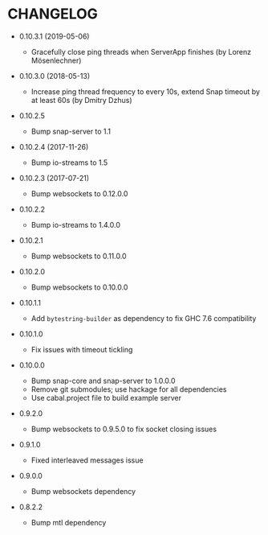 # CHANGELOG

- 0.10.3.1 (2019-05-06)
    * Gracefully close ping threads when ServerApp finishes (by Lorenz
      Mösenlechner)

- 0.10.3.0 (2018-05-13)
    * Increase ping thread frequency to every 10s, extend Snap timeout by at
      least 60s (by Dmitry Dzhus)

- 0.10.2.5
    * Bump snap-server to 1.1

- 0.10.2.4 (2017-11-26)
    * Bump io-streams to 1.5

- 0.10.2.3 (2017-07-21)
    * Bump websockets to 0.12.0.0

- 0.10.2.2
    * Bump io-streams to 1.4.0.0

- 0.10.2.1
    * Bump websockets to 0.11.0.0

- 0.10.2.0
    * Bump websockets to 0.10.0.0

- 0.10.1.1
    * Add `bytestring-builder` as dependency to fix GHC 7.6 compatibility

- 0.10.1.0
    * Fix issues with timeout tickling

- 0.10.0.0
    * Bump snap-core and snap-server to 1.0.0.0
    * Remove git submodules; use hackage for all dependencies
    * Use cabal.project file to build example server

- 0.9.2.0
    * Bump websockets to 0.9.5.0 to fix socket closing issues

- 0.9.1.0
    * Fixed interleaved messages issue

- 0.9.0.0
    * Bump websockets dependency

- 0.8.2.2
    * Bump mtl dependency
